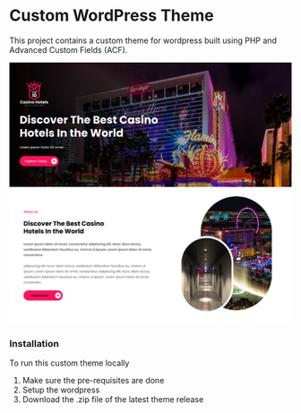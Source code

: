 # Custom WordPress Theme

This project contains a custom theme for wordpress built using PHP and Advanced Custom Fields (ACF).

![Theme front page](https://github.com/AartiKhunti/custom-wordpress-theme/blob/main/screenshot.png)

### Installation

To run this custom theme locally

1. Make sure the pre-requisites are done
2. Setup the wordpress 
3. Download the .zip file of the latest theme release
